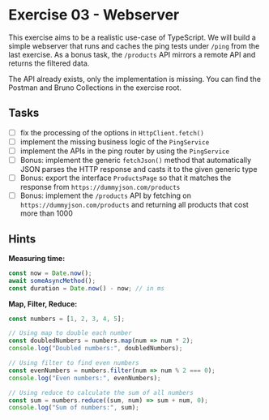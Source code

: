 # Exercise 03 - Webserver

This exercise aims to be a realistic use-case of TypeScript. We will build a simple webserver that
runs and caches the ping tests under `/ping` from the last exercise. As a bonus task,
the `/products` API mirrors a remote API and returns the filtered data.

The API already exists, only the implementation is missing. You can find the Postman and Bruno
Collections in the exercise root.

## Tasks

- [ ] fix the processing of the options in `HttpClient.fetch()`
- [ ] implement the missing business logic of the `PingService`
- [ ] implement the APIs in the ping router by using the `PingService`
- [ ] Bonus: implement the generic `fetchJson()` method that automatically JSON parses the HTTP
  response and casts it to the given generic type
- [ ] Bonus: export the interface `ProductsPage` so that it matches the response
  from `https://dummyjson.com/products`
- [ ] Bonus: implement the `/products` API by fetching on `https://dummyjson.com/products` and
  returning all products that cost more than 1000

## Hints

**Measuring time:**

```typescript
const now = Date.now();
await someAsyncMethod();
const duration = Date.now() - now; // in ms
```

**Map, Filter, Reduce:**

```typescript
const numbers = [1, 2, 3, 4, 5];

// Using map to double each number
const doubledNumbers = numbers.map(num => num * 2);
console.log("Doubled numbers:", doubledNumbers);

// Using filter to find even numbers
const evenNumbers = numbers.filter(num => num % 2 === 0);
console.log("Even numbers:", evenNumbers);

// Using reduce to calculate the sum of all numbers
const sum = numbers.reduce((sum, num) => sum + num, 0);
console.log("Sum of numbers:", sum);
```
